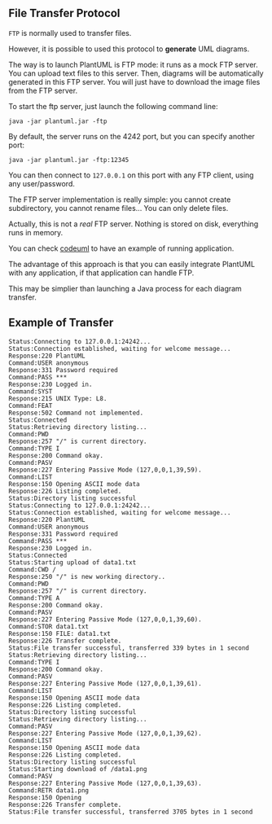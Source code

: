 ## File Transfer Protocol

``FTP`` is normally used to transfer files.

However, it is possible to used this protocol to **generate** UML diagrams.

The way is to launch PlantUML is FTP mode: it runs as a mock FTP server.
You can upload text files to this server. Then, diagrams will be automatically generated in this FTP server.
You will just have to download the image files from the FTP server.

To start the ftp server, just launch the following command line:
```
java -jar plantuml.jar -ftp
```
By default, the server runs on the 4242 port, but you can specify another port:

```
java -jar plantuml.jar -ftp:12345
```
You can then connect to ``127.0.0.1`` on this port with any FTP client, using any user/password.

The FTP server implementation is really simple: you cannot create subdirectory, you cannot rename files...
You can only delete files.

Actually, this is not a *real* FTP server. Nothing is stored on disk, everything runs in memory.

You can check [codeuml](http://www.codeproject.com/Articles/397629/Codeuml-design-UML-diagrams-as-fast-as-you-can-cod) to have an example of running application.

The advantage of this approach is that you can easily integrate PlantUML with any application, if that application can handle FTP.

This may be simplier than launching a Java process for each diagram transfer.


## Example of Transfer

```
Status:Connecting to 127.0.0.1:24242...
Status:Connection established, waiting for welcome message...
Response:220 PlantUML
Command:USER anonymous
Response:331 Password required
Command:PASS ***
Response:230 Logged in.
Command:SYST
Response:215 UNIX Type: L8.
Command:FEAT
Response:502 Command not implemented.
Status:Connected
Status:Retrieving directory listing...
Command:PWD
Response:257 "/" is current directory.
Command:TYPE I
Response:200 Command okay.
Command:PASV
Response:227 Entering Passive Mode (127,0,0,1,39,59).
Command:LIST
Response:150 Opening ASCII mode data
Response:226 Listing completed.
Status:Directory listing successful
Status:Connecting to 127.0.0.1:24242...
Status:Connection established, waiting for welcome message...
Response:220 PlantUML
Command:USER anonymous
Response:331 Password required
Command:PASS ***
Response:230 Logged in.
Status:Connected
Status:Starting upload of data1.txt
Command:CWD /
Response:250 "/" is new working directory..
Command:PWD
Response:257 "/" is current directory.
Command:TYPE A
Response:200 Command okay.
Command:PASV
Response:227 Entering Passive Mode (127,0,0,1,39,60).
Command:STOR data1.txt
Response:150 FILE: data1.txt
Response:226 Transfer complete.
Status:File transfer successful, transferred 339 bytes in 1 second
Status:Retrieving directory listing...
Command:TYPE I
Response:200 Command okay.
Command:PASV
Response:227 Entering Passive Mode (127,0,0,1,39,61).
Command:LIST
Response:150 Opening ASCII mode data
Response:226 Listing completed.
Status:Directory listing successful
Status:Retrieving directory listing...
Command:PASV
Response:227 Entering Passive Mode (127,0,0,1,39,62).
Command:LIST
Response:150 Opening ASCII mode data
Response:226 Listing completed.
Status:Directory listing successful
Status:Starting download of /data1.png
Command:PASV
Response:227 Entering Passive Mode (127,0,0,1,39,63).
Command:RETR data1.png
Response:150 Opening
Response:226 Transfer complete.
Status:File transfer successful, transferred 3705 bytes in 1 second
```


